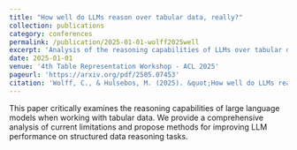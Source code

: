 ```yaml
---
title: "How well do LLMs reason over tabular data, really?"
collection: publications
category: conferences
permalink: /publication/2025-01-01-wolff2025well
excerpt: 'Analysis of the reasoning capabilities of LLMs over tabular data, presented at the 4th Table Representation Workshop at ACL 2025.'
date: 2025-01-01
venue: '4th Table Representation Workshop - ACL 2025'
pageurl: 'https://arxiv.org/pdf/2505.07453'
citation: 'Wolff, C., & Hulsebos, M. (2025). &quot;How well do LLMs reason over tabular data, really?&quot; <i>4th Table Representation Workshop - ACL 2025</i>.'
---
```


This paper critically examines the reasoning capabilities of large language models when working with tabular data. We provide a comprehensive analysis of current limitations and propose methods for improving LLM performance on structured data reasoning tasks. 